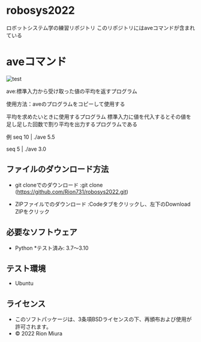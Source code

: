 # robosys2022
ロボットシステム学の練習リポジトリ
このリポジトリにはaveコマンドが含まれている
# aveコマンド
![test](https://github.com/Rion731/robosys2022/actions/workflows/test.yml/badge.svg)

ave:標準入力から受け取った値の平均を返すプログラム

使用方法：aveのプログラムをコピーして使用する

平均を求めたいときに使用するプログラム
標準入力に値を代入するとその値を足し足した回数で割り平均を出力するプログラムである

例 seq 10 | ./ave 
   5.5

   seq 5 | ./ave
   3.0 
## ファイルのダウンロード方法
* git cloneでのダウンロード
   :git clone (https://github.com/Rion731/robosys2022.git)

* ZIPファイルでのダウンロード
   :Codeタブをクリックし、左下のDownload ZIPをクリック


## 必要なソフトウェア
* Python
  *テスト済み: 3.7～3.10
## テスト環境
* Ubuntu
## ライセンス
* このソフトパッケージは、3条項BSDライセンスの下、再頒布および使用が許可されます。
* © 2022 Rion Miura 
